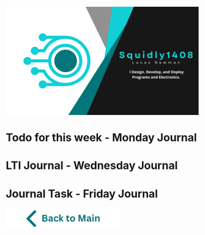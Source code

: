 ![Header](https://raw.githubusercontent.com/Squidly1408/Journals-Term-1-2024/main/title.png
)
# Todo for this week - Monday Journal

# LTI Journal - Wednesday Journal

# Journal Task - Friday Journal

[![back to main](https://raw.githubusercontent.com/Squidly1408/Journals-Term-1-2024/main/Back%20to%20Main.png)](https://github.com/Squidly1408/Journals-Term-1-2024/blob/main/title.png)
